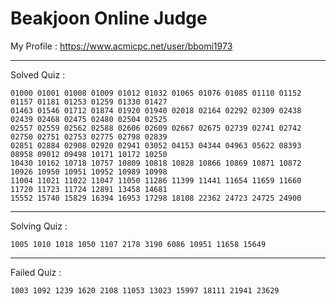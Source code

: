 # Beakjoon Online Judge

My Profile : https://www.acmicpc.net/user/bbomi1973

---

Solved Quiz : 
```
01000 01001 01008 01009 01012 01032 01065 01076 01085 01110 01152 01157 01181 01253 01259 01330 01427 
01463 01546 01712 01874 01920 01940 02018 02164 02292 02309 02438 02439 02468 02475 02480 02504 02525
02557 02559 02562 02588 02606 02609 02667 02675 02739 02741 02742 02750 02751 02753 02775 02798 02839
02851 02884 02908 02920 02941 03052 04153 04344 04963 05622 08393 08958 09012 09498 10171 10172 10250
10430 10162 10718 10757 10809 10818 10828 10866 10869 10871 10872 10926 10950 10951 10952 10989 10998
11004 11021 11022 11047 11050 11286 11399 11441 11654 11659 11660 11720 11723 11724 12891 13458 14681
15552 15740 15829 16394 16953 17298 18108 22362 24723 24725 24900
```

---

Solving Quiz :
```
1005 1010 1018 1050 1107 2178 3190 6086 10951 11658 15649
```

---

Failed Quiz :
```
1003 1092 1239 1620 2108 11053 13023 15997 18111 21941 23629
```